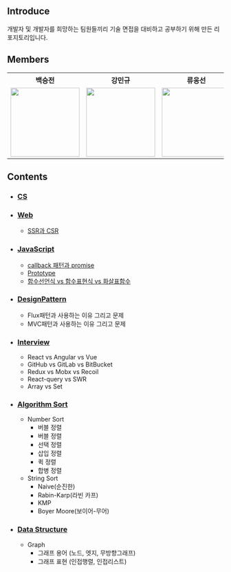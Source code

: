 ## Introduce
개발자 및 개발자를 희망하는 팀원들끼리 기술 면접을 대비하고 공부하기 위해 만든 리포지토리입니다.

## Members
<table>
      <th>백승전</th>
      <th>강민규</th>
      <th>류웅선</th>
      <tr>
        <td>
          <a target="_blank" href="https://github.com/baikseungjeon">
            <img
              width="160px"
              src="https://user-images.githubusercontent.com/85447054/194862402-399ff363-dff1-44c0-8294-5fa6602ab1b4.png"
            />
          </a>
        </td>
        <td>
          <a target="_blank" href="https://github.com/kagrin97">
            <img
              width="160px"
              src="https://user-images.githubusercontent.com/75124028/194712606-04d3ff01-49aa-4154-89a9-448109f21106.jpg"
            />
          </a>
        </td>
        <td>
          <a target="_blank" href="https://github.com/unsnruu">
            <img
              width="160px"
              src="https://avatars.githubusercontent.com/u/59273135?v=4"
            />
          </a>
        </td>
      </tr>
    </table>
    
## Contents
- ### [CS](https://github.com/BaikSeungJeon/Interview/tree/main/CS)
- ### [Web](https://github.com/BaikSeungJeon/Interview/tree/main/Web)
  - [SSR과 CSR](https://github.com/BaikSeungJeon/Interview/blob/main/Web/SSR%EA%B3%BC%20CSR.md)
- ### [JavaScript](https://github.com/BaikSeungJeon/Interview/tree/main/JavaScript)
  - [callback 패턴과 promise](https://github.com/BaikSeungJeon/Interview/blob/main/JavaScript/callback%20%ED%8C%A8%ED%84%B4%EA%B3%BC%20promise.md)
  - [Prototype](https://github.com/BaikSeungJeon/Interview/blob/main/JavaScript/Prototype.md)
  - [함수선언식 vs 함수표현식 vs 화살표함수](https://github.com/BaikSeungJeon/Interview/blob/main/JavaScript/%ED%95%A8%EC%88%98%EC%84%A0%EC%96%B8%EC%8B%9Dvs%ED%95%A8%EC%88%98%ED%91%9C%ED%98%84%EC%8B%9Dvs%ED%99%94%EC%82%B4%ED%91%9C%ED%95%A8%EC%88%98.md)
- ### [DesignPattern](https://github.com/BaikSeungJeon/Interview/tree/main/DesignPattern)
  - Flux패턴과 사용하는 이유 그리고 문제
  - MVC패턴과 사용하는 이유 그리고 문제 
- ### [Interview](https://github.com/BaikSeungJeon/Interview/tree/main/Interview)
  - React vs Angular vs Vue
  - GitHub vs GitLab vs BitBucket 
  - Redux vs Mobx vs Recoil
  - React-query vs SWR
  - Array vs Set
- ### [Algorithm Sort](https://github.com/BaikSeungJeon/Interview/tree/main/Algorithm%20Sort)
  - Number Sort
    - 버블 정렬
    - 버블 정렬
    - 선택 정렬
    - 삽입 정렬
    - 퀵 정렬
    - 합병 정렬
  - String Sort
    - Naive(순진한)
    - Rabin-Karp(라빈 카프)
    - KMP
    - Boyer Moore(보이어-무어)
- ### [Data Structure](https://github.com/BaikSeungJeon/Interview/tree/main/Data%20Structure)
  - Graph
    - 그래프 용어 (노드, 엣지, 무방향그래프)
    - 그래프 표현 (인접행렬, 인접리스트)

